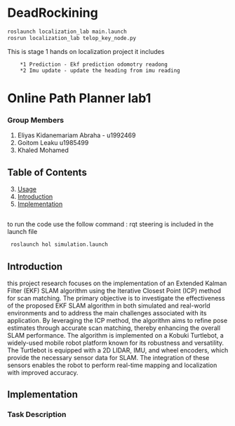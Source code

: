 # DeadRockining 
```bash
roslaunch localization_lab main.launch
rosrun localization_lab telop_key_node.py
```
This is stage 1 hands on localization project it includes

        *1 Prediction - Ekf prediction odomotry readong 
        *2 Imu update - update the heading from imu reading 

# Online Path Planner lab1

### Group Members 
   1. Eliyas Kidanemariam Abraha - u1992469
   2. Goitom Leaku  u1985499
   3. Khaled Mohamed 

## Table of Contents
3. [Usage](#usage)
1. [Introduction](#introduction)
2. [Implementation](#features)

## 
## 
## 
 to run the code use the follow command : rqt steering is included in the launch file   

 ```sh
  roslaunch hol simulation.launch
  ```
  
## Introduction
this project research focuses on the implementation  of an Extended Kalman Filter (EKF) SLAM algorithm using the Iterative Closest Point (ICP) method
for scan matching. The primary objective is to investigate
the effectiveness of the proposed EKF SLAM algorithm
in both simulated and real-world environments and to
address the main challenges associated with its application.
By leveraging the ICP method, the algorithm aims to refine
pose estimates through accurate scan matching, thereby
enhancing the overall SLAM performance.
The algorithm is implemented on a Kobuki Turtlebot, a
widely-used mobile robot platform known for its robustness
and versatility. The Turtlebot is equipped with a 2D LIDAR,
IMU, and wheel encoders, which provide the necessary
sensor data for SLAM. The integration of these sensors
enables the robot to perform real-time mapping and
localization with improved accuracy.

## Implementation 
### 

### Task Description 

### 

